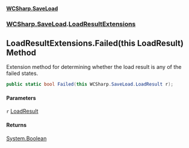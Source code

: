 #### [WCSharp.SaveLoad](README.md 'README')
### [WCSharp.SaveLoad](WCSharp.SaveLoad.md 'WCSharp.SaveLoad').[LoadResultExtensions](WCSharp.SaveLoad.LoadResultExtensions.md 'WCSharp.SaveLoad.LoadResultExtensions')

## LoadResultExtensions.Failed(this LoadResult) Method

Extension method for determining whether the load result is any of the failed states.

```csharp
public static bool Failed(this WCSharp.SaveLoad.LoadResult r);
```
#### Parameters

<a name='WCSharp.SaveLoad.LoadResultExtensions.Failed(thisWCSharp.SaveLoad.LoadResult).r'></a>

`r` [LoadResult](WCSharp.SaveLoad.LoadResult.md 'WCSharp.SaveLoad.LoadResult')

#### Returns
[System.Boolean](https://docs.microsoft.com/en-us/dotnet/api/System.Boolean 'System.Boolean')